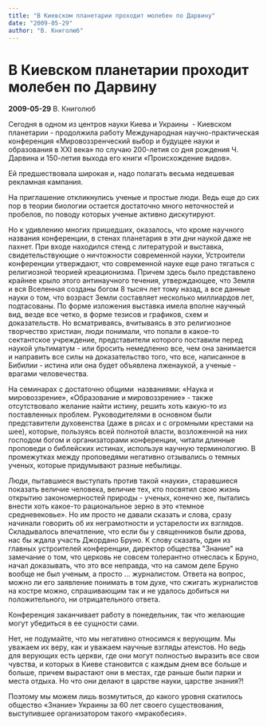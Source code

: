 ```yaml
---
title: "В Киевском планетарии проходит молебен по Дарвину"
date: "2009-05-29"
author: "В. Книголюб"
---
```


# В Киевском планетарии проходит молебен по Дарвину

**2009-05-29** В. Книголюб

Сегодня в одном из центров науки Киева и Украины  - Киевском планетарии - продолжила работу Международная научно-практическая конференция «Мировоззренческий выбор и будущее науки и образования в ХХІ века» по случаю 200-летия со дня рождения Ч. Дарвина и 150-летия выхода его книги «Происхождение видов».

Ей предшествовала широкая и, надо полагать весьма недешевая рекламная кампания.

На приглашение откликнулись ученые и простые люди. Ведь еще до сих пор в теории биологии остается достаточно много неточностей и пробелов, по поводу которых ученые активно дискутируют.

Но к удивлению многих пришедших, оказалось, что кроме научного названия конференции, в стенах планетария в эти дни наукой даже не пахнет. При входе находился стенд с литературой и выставка, свидетельствующие о ничтожности современной науки, Устроители конференции утверждают, что современной науке еще рано тягаться с религиозной теорией креационизма. Причем здесь было представлено крайнее крыло этого антинаучного течения, утверждающее, что Земля и вся Вселенная созданы богом 8 тысяч лет тому назад, а все данные науки о том, что возраст Земли составляет несколько миллиардов лет, подтасованы. По форме изложения выставка имела вполне научный вид, везде все четко, в форме тезисов и графиков, схем и доказательств. Но всматриваясь, вчитываясь в это религиозное творчество христиан, люди понимали, что попали в какое-то сектантское учреждение, представители которого поставили перед наукой ультиматум - или бросить немедленно все, чем она занимается и направить все силы на доказательство того, что все, написанное в Бибилии - истина или она будет объявлена лженаукой, а ученые - врагами человечества.

На семинарах с достаточно общими  названиями: «Наука и мировоззрение», «Образование и мировоззрение» - также отсутствовало желание найти истину, решить хоть какую-то из поставленных проблем. Руководителями в основном были представители духовенства (даже в рясах и с огромными крестами на шее), которые, пользуясь всей полнотой власти, возложенной на них господом богом и организаторами конференции, читали длинные проповеди о библейских истинах, используя научную терминологию. В промежутках между проповедями негативно отзывались о темных ученых, которые придумывают разные небылицы.

Люди, пытавшиеся выступать против такой «науки», старавшиеся показать величие человека, величие тех, кто посвятил свою жизнь открытию закономерностей природы - ученых, конечно же, пытались внести хоть какое-то рациональное зерно в это «темное средневековье». Но им просто не давали сказать и слова, сразу начинали говорить об их неграмотности и устарелости их взглядов. Складывалось впечатление, что если бы у священников были дрова, нас бы ждала участь Джордано Бруно. К слову сказать, один из главных устроителей конференции, директор общества "Знание" на замечание о том, что церковь не совсем толерантно отнеслась к Бруно, начал доказывать, что это все неправда, что на самом деле Бруно вообще не был ученым, а просто ... журналистом. Ответа на вопрос, можно ли его заявление понимать в том духе, что сжигать журналистов на костре можно, спрашивающим так и не удалось добиться ни положительного, ни отрицательного ответа.

Конференция заканчивает работу в понедельник, так что желающие могут убедиться в ее сущности сами.

Нет, не подумайте, что мы негативно относимся к верующим. Мы уважаем их веру, как и уважаем научные взгляды атеистов. Но ведь для верующих есть церкви, где они могут полностью выразить все свои чувства, и которых в Киеве становится с каждым днем все больше и больше, причем вырастают они в местах, где раньше были парки и места отдыха. Но что они делают в царстве науки, царстве знания?!

Поэтому мы можем лишь возмутиться, до какого уровня скатилось общество «Знание» Украины за 60 лет своего существования, выступившее организатором такого «мракобесия».